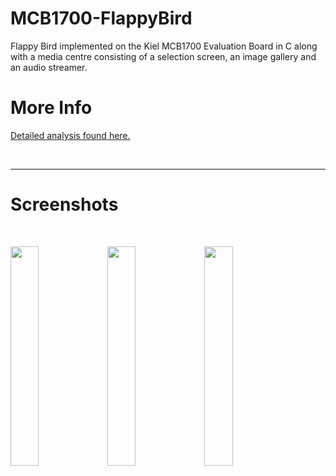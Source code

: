 # MCB1700-FlappyBird
Flappy Bird implemented on the Kiel MCB1700 Evaluation Board in C along with a media centre consisting of a selection screen, an image gallery and an audio streamer.

# More Info
[Detailed analysis found here.](https://github.com/hareesh-mathiy/MCB1700-FlappyBird/blob/master/Media_Center/MediaCenterProjectReport.pdf) 

<br><hr>
# Screenshots
<br>
<p float="left">
<img src="https://github.com/hareesh-mathiy/MCB1700-FlappyBird/tree/master/Screenshots/pic1.PNG" width="30%"/>
<img src="https://github.com/hareesh-mathiy/MCB1700-FlappyBird/tree/master/Screenshots/pic2.PNG" width="30%"/>
<img src="https://github.com/hareesh-mathiy/MCB1700-FlappyBird/tree/master/Screenshots/pic3.PNG" width="30%"/>
</p>
